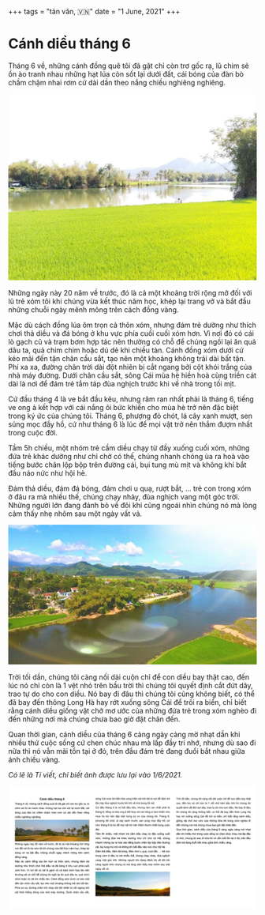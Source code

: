 +++
tags = "tản văn, 🇻🇳"
date = "1 June, 2021"
+++

# Cánh diều tháng 6

Tháng 6 về, những cánh đồng quê tôi đã gặt chỉ còn trơ gốc rạ, lũ chim sẻ ồn ào tranh nhau những hạt lúa còn sốt lại dưới đất, cái bóng của đàn bò chầm chậm nhai rơm cứ dài dần theo nắng chiều nghiêng nghiêng.

![Từ bên "soi" nhìn về bến Bà Sáu](./tu-ben-soi-nhin-ve-ben-ba-6.jpg)

Những ngày này 20 năm về trước, đó là cả một khoảng trời rộng mở đối với lũ trẻ xóm tôi khi chúng vừa kết thúc năm học, khép lại trang vở và bắt đầu những chuỗi ngày mênh mông trên cách đồng vàng.

Mặc dù cách đồng lúa ôm trọn cả thôn xóm, nhưng đám trẻ dường như thích chơi thả diều và đá bóng ở khu vực phía cuối cuối xóm hơn. Vì nơi đó có cái lò gạch cũ và trạm bơm hợp tác nên thường có chỗ để chúng ngồi lại ăn quả dâu ta, quả chim chim hoặc dú dẻ khi chiều tàn. Cánh đồng xóm dưới cứ kéo mãi đến tận chân cầu sắt, tạo nên một khoảng không trải dài bất tận. Phí xa xa, đường chân trời dài đột nhiên bị cắt ngang bởi cột khói trắng của nhà máy đường. Dưới chân cầu sắt, sông Cái mùa hè hiền hoà cùng triền cát dài là nơi để đám trẻ tắm táp đùa nghịch trước khi về nhà trong tối mịt.

Cứ đầu tháng 4 là ve bắt đầu kêu, nhưng râm ran nhất phải là tháng 6, tiếng ve ong ả kết hợp với cái nắng ôi bức khiến cho mùa hè trở nên đặc biệt trong ký ức của chúng tôi. Tháng 6, phượng đỏ chót, lá cây xanh mượt, sen súng mọc đầy hồ, cứ như tháng 6 là lúc để mọi vật trở nên thắm đượm nhất trong cuộc đời.

Tầm 5h chiều, một nhóm trẻ cầm diều chạy từ đầy xuống cuối xóm, những đứa trẻ khác dường như chỉ chờ có thế, chúng nhanh chóng ùa ra hoà vào tiếng bước chân lộp bộp trên đường cái, bụi tung mù mịt và không khí bắt đầu náo nức như hội hè.

Đám thả diều, đám đá bóng, đám chơi u quạ, rượt bắt, ... trẻ con trong xóm ở đâu ra mà nhiều thế, chúng chạy nhảy, đùa nghịch vang một góc trời. Những người lớn đang đánh bò về đôi khi cũng ngoái nhìn chúng nó mà lòng cảm thấy nhẹ nhõm sau một ngày vất vả.

![Xóm Bầu](./xom-bau.jpg)

Trời tối dần, chúng tôi càng nối dài cuộn chỉ để con diều bay thật cao, đến lúc nó chỉ còn là 1 vệt nhỏ trên bầu trời thì chúng tôi quyết định cắt đứt dây, trao tự do cho con diều. Nó bay đi đâu thì chúng tôi cũng không biết, có thể đã bay đến thông Long Hà hay rớt xuống sông Cái để trôi ra biển, chỉ biết rằng cánh diều giống vật chở mơ ước của những đứa trẻ trong xóm nghèo đi đến những nơi mà chúng chưa bao giờ đặt chân đến.

Quan thời gian, cánh diều của tháng 6 càng ngày càng mờ nhạt dần khi nhiều thứ cuộc sống cứ chen chúc nhau mà lấp đầy trí nhớ, nhưng dù sao đi nữa thì nó vẫn mãi tồn tại ở đó, trên đầu đám trẻ đang đuổi bắt nhau giữa ánh chiều vàng.

_Có lẽ là Tí viết, chỉ biết ảnh được lưu lại vào 1/6/2021._

![Ảnh chụp màn hình bài Cánh diều tháng 6](./canh-dieu-thang-6.jpg)
